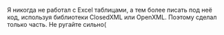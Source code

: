 Я никогда не работал с Excel таблицами, а тем более писать под неё код, используя библиотеки ClosedXML или OpenXML. Поэтому сделал только часть. Не ругайте сильно(
